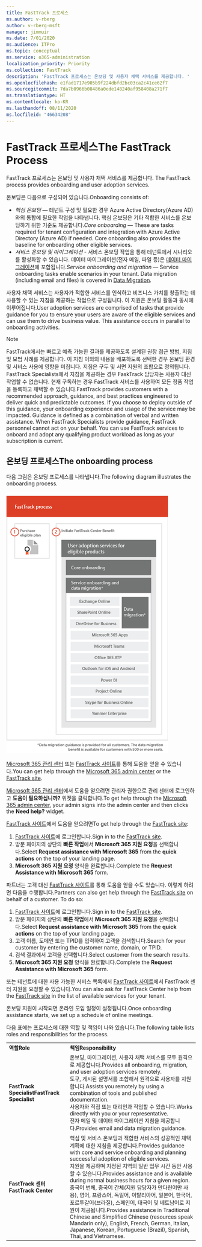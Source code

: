 ```yaml
---
title: FastTrack 프로세스
ms.author: v-rberg
author: v-rberg-msft
manager: jimmuir
ms.date: 7/01/2020
ms.audience: ITPro
ms.topic: conceptual
ms.service: o365-administration
localization_priority: Priority
ms.collection: FastTrack
description: 'FastTrack 프로세스는 온보딩 및 사용자 채택 서비스를 제공합니다. '
ms.openlocfilehash: e1fad1717e905b9f224dbfd2bc03ca2c41ce62f7
ms.sourcegitcommit: 7da7b0966b08486a0ede148240af958408a271f7
ms.translationtype: HT
ms.contentlocale: ko-KR
ms.lasthandoff: 08/11/2020
ms.locfileid: "46634208"
---
```

# <a name="the-fasttrack-process"></a><span data-ttu-id="8be74-103">FastTrack 프로세스</span><span class="sxs-lookup"><span data-stu-id="8be74-103">The FastTrack Process</span></span>

<span data-ttu-id="8be74-104">FastTrack 프로세스는 온보딩 및 사용자 채택 서비스를 제공합니다. </span><span class="sxs-lookup"><span data-stu-id="8be74-104">The FastTrack process provides onboarding and user adoption services.</span></span> 
  
<span data-ttu-id="8be74-105">온보딩은 다음으로 구성되어 있습니다.</span><span class="sxs-lookup"><span data-stu-id="8be74-105">Onboarding consists of:</span></span>
  
- <span data-ttu-id="8be74-p101">*핵심 온보딩* — 테넌트 구성 및 필요한 경우 Azure Active Directory(Azure AD)와의 통합에 필요한 작업을 나타냅니다. 핵심 온보딩은 기타 적합한 서비스를 온보딩하기 위한 기준도 제공합니다.</span><span class="sxs-lookup"><span data-stu-id="8be74-p101">*Core onboarding* — These are tasks required for tenant configuration and integration with Azure Active Directory (Azure AD) if needed. Core onboarding also provides the baseline for onboarding other eligible services.</span></span> 
- <span data-ttu-id="8be74-p102">*서비스 온보딩 및 마이그레이션* - 서비스 온보딩 작업을 통해 테넌트에서 시나리오를 활성화할 수 있습니다. 데이터 마이그레이션(전자 메일, 파일 등)은 [데이터 마이그레이션](O365-data-migration.md)에 포합됩니다.</span><span class="sxs-lookup"><span data-stu-id="8be74-p102">*Service onboarding and migration* — Service onboarding tasks enable scenarios in your tenant. Data migration (including email and files) is covered in [Data Migration](O365-data-migration.md).</span></span> 
    
<span data-ttu-id="8be74-p103">사용자 채택 서비스는 사용자가 적합한 서비스를 인식하고 비즈니스 가치를 창출하는 데 사용할 수 있는 지침을 제공하는 작업으로 구성됩니다. 이 지원은 온보딩 활동과 동시에 이루어집니다.</span><span class="sxs-lookup"><span data-stu-id="8be74-p103">User adoption services are comprised of tasks that provide guidance for you to ensure your users are aware of the eligible services and can use them to drive business value. This assistance occurs in parallel to onboarding activities.</span></span>
  
> [!NOTE]
> <span data-ttu-id="8be74-p104">FastTrack에서는 빠르고 예측 가능한 결과를 제공하도록 설계된 권장 접근 방법, 지침 및 모범 사례를 제공합니다. 이 지침 이외의 내용을 배포하도록 선택한 경우 온보딩 환경 및 서비스 사용에 영향을 미칩니다. 지침은 구두 및 서면 지원의 조합으로 정의됩니다. FastTrack Specialists에서 지침을 제공하는 경우 FaskTrack 담당자는 사용자 대신 작업할 수 없습니다. 현재 구독하는 경우 FastTrack 서비스를 사용하여 모든 정품 작업을 등록하고 채택할 수 있습니다.</span><span class="sxs-lookup"><span data-stu-id="8be74-p104">FastTrack provides customers with a recommended approach, guidance, and best practices engineered to deliver quick and predictable outcomes. If you choose to deploy outside of this guidance, your onboarding experience and usage of the service may be impacted. Guidance is defined as a combination of verbal and written assistance. When FastTrack Specialists provide guidance, FastTrack personnel cannot act on your behalf. You can use FastTrack services to onboard and adopt any qualifying product workload as long as your subscription is current.</span></span> 
  
## <a name="the-onboarding-process"></a><span data-ttu-id="8be74-117">온보딩 프로세스</span><span class="sxs-lookup"><span data-stu-id="8be74-117">The onboarding process</span></span>

<span data-ttu-id="8be74-118">다음 그림은 온보딩 프로세스를 나타냅니다.</span><span class="sxs-lookup"><span data-stu-id="8be74-118">The following diagram illustrates the onboarding process.</span></span>
  
![온보딩 혜택 사용 일정](media/o365-onboarding-timeline-m365-apps.png)
  
<span data-ttu-id="8be74-120">[Microsoft 365 관리 센터](https://go.microsoft.com/fwlink/?linkid=2032704) 또는 [FastTrack 사이트](https://go.microsoft.com/fwlink/?linkid=780698)를 통해 도움을 얻을 수 있습니다.</span><span class="sxs-lookup"><span data-stu-id="8be74-120">You can get help through the [Microsoft 365 admin center](https://go.microsoft.com/fwlink/?linkid=2032704) or the [FastTrack site](https://go.microsoft.com/fwlink/?linkid=780698).</span></span> 

<span data-ttu-id="8be74-121">[Microsoft 365 관리 센터](https://go.microsoft.com/fwlink/?linkid=2032704)에서 도움을 얻으려면 관리자 권한으로 관리 센터에 로그인하고 **도움이 필요하십니까?** 위젯을 클릭합니다.</span><span class="sxs-lookup"><span data-stu-id="8be74-121">To get help through the [Microsoft 365 admin center](https://go.microsoft.com/fwlink/?linkid=2032704), your admin signs into the admin center and then clicks the **Need help?** widget.</span></span> 

<span data-ttu-id="8be74-122">[FastTrack 사이트](https://go.microsoft.com/fwlink/?linkid=780698)에서 도움을 얻으려면</span><span class="sxs-lookup"><span data-stu-id="8be74-122">To get help through the [FastTrack site](https://go.microsoft.com/fwlink/?linkid=780698):</span></span> 
1.    <span data-ttu-id="8be74-123">[FastTrack 사이트](https://go.microsoft.com/fwlink/?linkid=780698)에 로그인합니다.</span><span class="sxs-lookup"><span data-stu-id="8be74-123">Sign in to the [FastTrack site](https://go.microsoft.com/fwlink/?linkid=780698).</span></span> 
2.    <span data-ttu-id="8be74-124">방문 페이지의 상단의 **빠른 작업**에서 **Microsoft 365 지원 요청**을 선택합니다.</span><span class="sxs-lookup"><span data-stu-id="8be74-124">Select **Request assistance with Microsoft 365** from the **quick actions** on the top of your landing page.</span></span>
3.    <span data-ttu-id="8be74-125">**Microsoft 365 지원 요청** 양식을 완료합니다.</span><span class="sxs-lookup"><span data-stu-id="8be74-125">Complete the **Request Assistance with Microsoft 365** form.</span></span>
  
<span data-ttu-id="8be74-p105">파트너는 고객 대신 [FastTrack 사이트](https://go.microsoft.com/fwlink/?linkid=780698)를 통해 도움을 얻을 수도 있습니다. 이렇게 하려면 다음을 수행합니다.</span><span class="sxs-lookup"><span data-stu-id="8be74-p105">Partners can also get help through the [FastTrack site](https://go.microsoft.com/fwlink/?linkid=780698) on behalf of a customer. To do so:</span></span>
1.    <span data-ttu-id="8be74-128">[FastTrack 사이트](https://go.microsoft.com/fwlink/?linkid=780698)에 로그인합니다.</span><span class="sxs-lookup"><span data-stu-id="8be74-128">Sign in to the [FastTrack site](https://go.microsoft.com/fwlink/?linkid=780698).</span></span> 
2.    <span data-ttu-id="8be74-129">방문 페이지의 상단의 **빠른 작업**에서 **Microsoft 365 지원 요청**을 선택합니다.</span><span class="sxs-lookup"><span data-stu-id="8be74-129">Select **Request assistance with Microsoft 365** from the **quick actions** on the top of your landing page.</span></span>
3.    <span data-ttu-id="8be74-130">고객 이름, 도메인 또는 TPID를 입력하여 고객을 검색합니다.</span><span class="sxs-lookup"><span data-stu-id="8be74-130">Search for your customer by entering the customer name, domain, or TPID.</span></span>
4.    <span data-ttu-id="8be74-131">검색 결과에서 고객을 선택합니다.</span><span class="sxs-lookup"><span data-stu-id="8be74-131">Select customer from the search results.</span></span>
5.    <span data-ttu-id="8be74-132">**Microsoft 365 지원 요청** 양식을 완료합니다.</span><span class="sxs-lookup"><span data-stu-id="8be74-132">Complete the **Request Assistance with Microsoft 365** form.</span></span>
  
 <span data-ttu-id="8be74-133">또는 테넌트에 대한 사용 가능한 서비스 목록에서 [FastTrack 사이트](https://go.microsoft.com/fwlink/?linkid=780698)에서 FastTrack 센터 지원을 요청할 수 있습니다.</span><span class="sxs-lookup"><span data-stu-id="8be74-133">You can also ask for FastTrack Center help from the [FastTrack site](https://go.microsoft.com/fwlink/?linkid=780698) in the list of available services for your tenant.</span></span> 
    
 <span data-ttu-id="8be74-134">온보딩 지원이 시작되면 온라인 모임 일정이 설정됩니다.</span><span class="sxs-lookup"><span data-stu-id="8be74-134">Once onboarding assistance starts, we set up a schedule of online meetings.</span></span>

<span data-ttu-id="8be74-135">다음 표에는 프로세스에 대한 역할 및 책임이 나와 있습니다.</span><span class="sxs-lookup"><span data-stu-id="8be74-135">The following table lists roles and responsibilities for the process.</span></span>
    
|||
|:-----|:-----|
|<span data-ttu-id="8be74-136">**역할**</span><span class="sxs-lookup"><span data-stu-id="8be74-136">**Role**</span></span> <br/> |<span data-ttu-id="8be74-137">**책임**</span><span class="sxs-lookup"><span data-stu-id="8be74-137">**Responsibility**</span></span> <br/> |
|<span data-ttu-id="8be74-138">**FastTrack Specialist**</span><span class="sxs-lookup"><span data-stu-id="8be74-138">**FastTrack Specialist**</span></span> <br/> |<span data-ttu-id="8be74-139">온보딩, 마이그레이션, 사용자 채택 서비스를 모두 원격으로 제공합니다.</span><span class="sxs-lookup"><span data-stu-id="8be74-139">Provides all onboarding, migration, and user adoption services remotely.</span></span>  <br/> <span data-ttu-id="8be74-140">도구, 게시된 설명서를 조합해서 원격으로 사용자를 지원합니다.</span><span class="sxs-lookup"><span data-stu-id="8be74-140">Assists you remotely by using a combination of tools and published documentation.</span></span> <br/> <span data-ttu-id="8be74-141">사용자와 직접 또는 대리인과 작업할 수 있습니다.</span><span class="sxs-lookup"><span data-stu-id="8be74-141">Works directly with you or your representative.</span></span> <br/> <span data-ttu-id="8be74-142">전자 메일 및 데이터 마이그레이션 지침을 제공합니다.</span><span class="sxs-lookup"><span data-stu-id="8be74-142">Provides email and data migration guidance.</span></span>|
|<span data-ttu-id="8be74-143">**FastTrack 센터**</span><span class="sxs-lookup"><span data-stu-id="8be74-143">**FastTrack Center**</span></span>  <br/> |<span data-ttu-id="8be74-144">핵심 및 서비스 온보딩과 적합한 서비스의 성공적인 채택 계획에 대한 지침을 제공합니다.</span><span class="sxs-lookup"><span data-stu-id="8be74-144">Provides guidance with core and service onboarding and planning successful adoption of eligible services.</span></span>  <br/> <span data-ttu-id="8be74-145">지원을 제공하며 지정된 지역의 일반 업무 시간 동안 사용할 수 있습니다.</span><span class="sxs-lookup"><span data-stu-id="8be74-145">Provides assistance and is available during normal business hours for a given region.</span></span> <br/> <span data-ttu-id="8be74-146">중국어 번체, 중국어 간체(지원 담당자가 만다린어만 사용), 영어, 프랑스어, 독일어, 이탈리아어, 일본어, 한국어, 포르투갈어(브라질), 스페인어, 태국어 및 베트남어로 지원이 제공됩니다.</span><span class="sxs-lookup"><span data-stu-id="8be74-146">Provides assistance in Traditional Chinese and Simplified Chinese (resources speak Mandarin only), English, French, German, Italian, Japanese, Korean, Portuguese (Brazil), Spanish, Thai, and Vietnamese.</span></span>|
